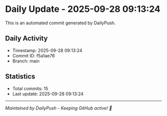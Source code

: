 # Daily Update - 2025-09-28 09:13:24

This is an automated commit generated by DailyPush.

## Daily Activity
- Timestamp: 2025-09-28 09:13:24
- Commit ID: f5a1ae76
- Branch: main

## Statistics
- Total commits: 15
- Last update: 2025-09-28 09:13:24

---
*Maintained by DailyPush - Keeping GitHub active! 🚀*
